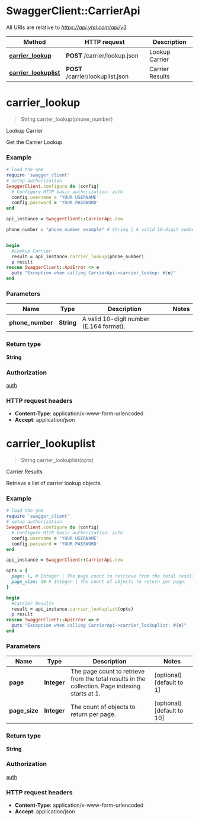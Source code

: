 # SwaggerClient::CarrierApi

All URIs are relative to *https://api.ytel.com/api/v3*

Method | HTTP request | Description
------------- | ------------- | -------------
[**carrier_lookup**](CarrierApi.md#carrier_lookup) | **POST** /carrier/lookup.json | Lookup Carrier
[**carrier_lookuplist**](CarrierApi.md#carrier_lookuplist) | **POST** /carrier/lookuplist.json | Carrier Results


# **carrier_lookup**
> String carrier_lookup(phone_number)

Lookup Carrier

Get the Carrier Lookup

### Example
```ruby
# load the gem
require 'swagger_client'
# setup authorization
SwaggerClient.configure do |config|
  # Configure HTTP basic authorization: auth
  config.username = 'YOUR USERNAME'
  config.password = 'YOUR PASSWORD'
end

api_instance = SwaggerClient::CarrierApi.new

phone_number = "phone_number_example" # String | A valid 10-digit number (E.164 format).


begin
  #Lookup Carrier
  result = api_instance.carrier_lookup(phone_number)
  p result
rescue SwaggerClient::ApiError => e
  puts "Exception when calling CarrierApi->carrier_lookup: #{e}"
end
```

### Parameters

Name | Type | Description  | Notes
------------- | ------------- | ------------- | -------------
 **phone_number** | **String**| A valid 10-digit number (E.164 format). | 

### Return type

**String**

### Authorization

[auth](../README.md#auth)

### HTTP request headers

 - **Content-Type**: application/x-www-form-urlencoded
 - **Accept**: application/json



# **carrier_lookuplist**
> String carrier_lookuplist(opts)

Carrier Results

Retrieve a list of carrier lookup objects.

### Example
```ruby
# load the gem
require 'swagger_client'
# setup authorization
SwaggerClient.configure do |config|
  # Configure HTTP basic authorization: auth
  config.username = 'YOUR USERNAME'
  config.password = 'YOUR PASSWORD'
end

api_instance = SwaggerClient::CarrierApi.new

opts = { 
  page: 1, # Integer | The page count to retrieve from the total results in the collection. Page indexing starts at 1.
  page_size: 10 # Integer | The count of objects to return per page.
}

begin
  #Carrier Results
  result = api_instance.carrier_lookuplist(opts)
  p result
rescue SwaggerClient::ApiError => e
  puts "Exception when calling CarrierApi->carrier_lookuplist: #{e}"
end
```

### Parameters

Name | Type | Description  | Notes
------------- | ------------- | ------------- | -------------
 **page** | **Integer**| The page count to retrieve from the total results in the collection. Page indexing starts at 1. | [optional] [default to 1]
 **page_size** | **Integer**| The count of objects to return per page. | [optional] [default to 10]

### Return type

**String**

### Authorization

[auth](../README.md#auth)

### HTTP request headers

 - **Content-Type**: application/x-www-form-urlencoded
 - **Accept**: application/json



